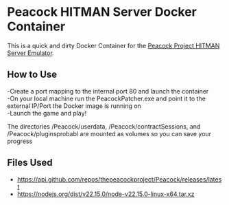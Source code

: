 # Peacock HITMAN Server Docker Container
This is a quick and dirty Docker Container for the [Peacock Project HITMAN Server Emulator](https://github.com/thepeacockproject/Peacock).

## How to Use
-Create a port mapping to the internal port 80 and launch the container  
-On your local machine run the PeacockPatcher.exe and point it to the external IP/Port the Docker image is running on  
-Launch the game and play!  

The directories /Peacock/userdata, /Peacock/contractSessions, and /Peacock/pluginsprobabl are mounted as volumes so you can save your progress

## Files Used
- https://api.github.com/repos/thepeacockproject/Peacock/releases/latest  
- https://nodejs.org/dist/v22.15.0/node-v22.15.0-linux-x64.tar.xz  